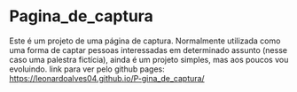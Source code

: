 # Pagina_de_captura
Este é um projeto de uma página de captura. Normalmente utilizada como uma forma de captar pessoas interessadas em determinado assunto (nesse caso uma palestra fictícia), ainda é um projeto simples, mas aos poucos vou evoluindo. link para ver pelo github pages: https://leonardoalves04.github.io/P-gina_de_captura/
